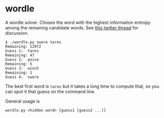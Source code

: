 # wordle

A wordle solver. Choses the word with the highest information entropy among the remaning candidate words. See [this twitter thread](https://twitter.com/jliszka/status/1478850816182304769?s=20) for discussion.

```
$ ./wordle.py swore tares
Remaining: 12972
Guess 1:  tares
Remaining: 47
Guess 2:  poise
Remaining: 5
Guess 3:  winch
Remaining: 1
Guess 4:  swore
```

The best first word is `tares` but it takes a long time to compute that, so you can spot it that guess on the command line.

General usage is
```
wordle.py <hidden word> [guess1 [guess2 ...]]
```

